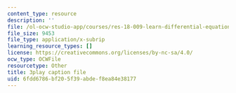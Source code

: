 ```yaml
---
content_type: resource
description: ''
file: /ol-ocw-studio-app/courses/res-18-009-learn-differential-equations-up-close-with-gilbert-strang-and-cleve-moler-fall-2015/6fdd6786bf205f39abdef8ea84e38177_Q_f1vRLAENA.vtt
file_size: 9453
file_type: application/x-subrip
learning_resource_types: []
license: https://creativecommons.org/licenses/by-nc-sa/4.0/
ocw_type: OCWFile
resourcetype: Other
title: 3play caption file
uid: 6fdd6786-bf20-5f39-abde-f8ea84e38177
---
```

